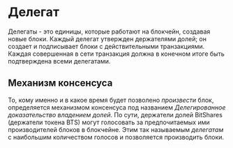 # Делегат

Делегаты - это единицы, которые работают на блокчейн, создавая новые блоки. Каждый делегат утвержден держателями долей; он создает и подписывает блоки с действительными транзакциями. Каждая совершенная в сети транзакция должна в конечном итоге быть подтверждена всеми делегатами.

## Механизм консенсуса

То, кому именно и в какое время будет позволено *произвести* блок, определяется механизмом консенсуса под названием *Делегированное доказательство владением долей*. По сути, держатели долей BitShares (держатели токена BTS) могут голосовать за предпочитаемых ими производителей блоков в блокчейне. Этим так называемым *делегатам* с наибольшим количеством голосов и позволяется производить блоки.